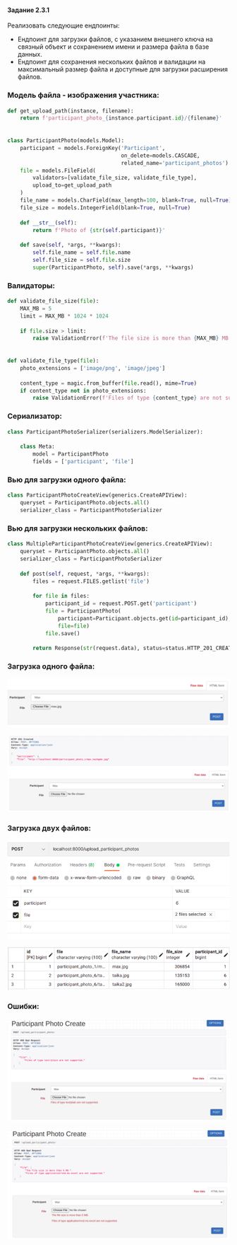 #### Задание 2.3.1

Реализовать следующие ендпоинты:

- Ендпоинт для загрузки файлов, с указанием внешнего ключа на связный объект и сохранением имени и размера файла в базе данных.
- Ендпоинт для сохранения нескольких файлов и валидации на максимальный размер файла и доступные для загрузки расширения файлов.

### Модель файла - изображения участника:

```python
def get_upload_path(instance, filename):
    return f'participant_photo_{instance.participant.id}/{filename}'


class ParticipantPhoto(models.Model):
    participant = models.ForeignKey('Participant',
                                    on_delete=models.CASCADE,
                                    related_name='participant_photos')
    file = models.FileField(
        validators=[validate_file_size, validate_file_type],
        upload_to=get_upload_path
    )
    file_name = models.CharField(max_length=100, blank=True, null=True)
    file_size = models.IntegerField(blank=True, null=True)

    def __str__(self):
        return f'Photo of {str(self.participant)}'

    def save(self, *args, **kwargs):
        self.file_name = self.file.name
        self.file_size = self.file.size
        super(ParticipantPhoto, self).save(*args, **kwargs)
```

### Валидаторы:

```python
def validate_file_size(file):
    MAX_MB = 5
    limit = MAX_MB * 1024 * 1024

    if file.size > limit:
        raise ValidationError(f'The file size is more than {MAX_MB} MB.')


def validate_file_type(file):
    photo_extensions = ['image/png', 'image/jpeg']

    content_type = magic.from_buffer(file.read(), mime=True)
    if content_type not in photo_extensions:
        raise ValidationError(f'Files of type {content_type} are not supported.')
```

### Сериализатор:

```python
class ParticipantPhotoSerializer(serializers.ModelSerializer):

    class Meta:
        model = ParticipantPhoto
        fields = ['participant', 'file']
```

### Вью для загрузки одного файла:

```python
class ParticipantPhotoCreateView(generics.CreateAPIView):
    queryset = ParticipantPhoto.objects.all()
    serializer_class = ParticipantPhotoSerializer
```

### Вью для загрузки нескольких файлов:

```python
class MultipleParticipantPhotoCreateView(generics.CreateAPIView):
    queryset = ParticipantPhoto.objects.all()
    serializer_class = ParticipantPhotoSerializer

    def post(self, request, *args, **kwargs):
        files = request.FILES.getlist('file')

        for file in files:
            participant_id = request.POST.get('participant')
            file = ParticipantPhoto(
                participant=Participant.objects.get(id=participant_id),
                file=file)
            file.save()

        return Response(str(request.data), status=status.HTTP_201_CREATED)
```

### Загрузка одного файла:

![](../imgs/upload.png)

![](../imgs/file_uploaded.png)

### Загрузка двух файлов:

![](../imgs/uploads.png)

![](../imgs/uploads_db.png)

### Ошибки:

![](../imgs/upload_error.png)

![](../imgs/upload_error2.png)